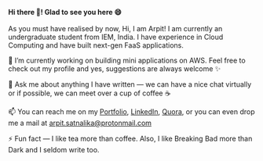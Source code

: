 **Hi there 👋! Glad to see you here 😄**<br><br>
As you must have realised by now, Hi, I am Arpit! I am currently an undergraduate student from IEM, India. I have experience in Cloud Computing and have built next-gen FaaS applications.

🔭 I’m currently working on building mini applications on AWS. Feel free to check out my profile and yes, suggestions are always welcome ✨

💬 Ask me about anything I have written ⁠— we can have a nice chat virtually or if possible, we can meet over a cup of coffee ☕

📫 You can reach me on my [Portfolio](https://www.arpitsatnalika.in), [LinkedIn](https://www.linkedin.com/in/arpit-satnalika), [Quora](https://www.quora.com/profile/Arpit-Satnalika), or you can even drop me a mail at arpit.satnalika@protonmail.com

⚡ Fun fact — I like tea more than coffee. Also, I like Breaking Bad more than Dark and I seldom write too.

